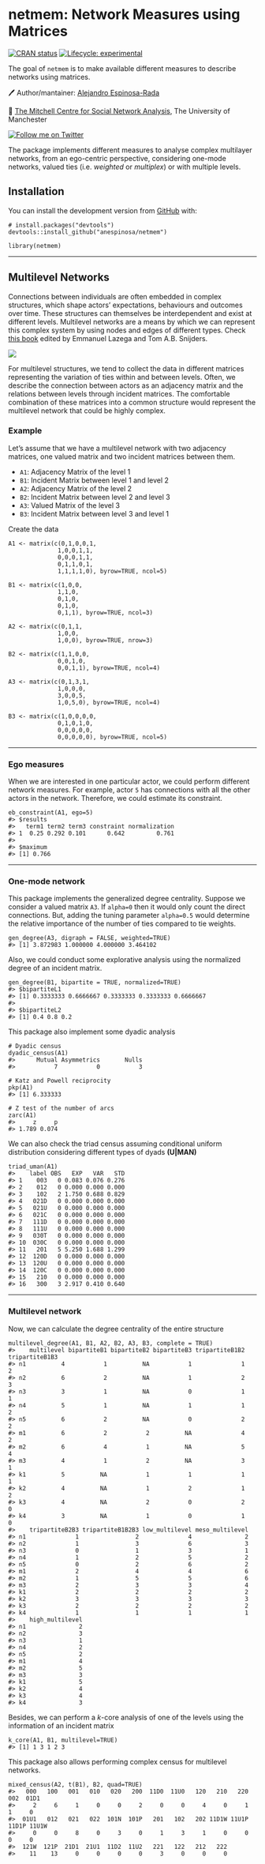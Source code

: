 
<!-- README.md is generated from README.Rmd. Please edit that file -->

netmem: Network Measures using Matrices
=======================================

<!-- badges: start -->

[![CRAN
status](https://www.r-pkg.org/badges/version/netmem)](https://CRAN.R-project.org/package=netmem)
[![Lifecycle:
experimental](https://img.shields.io/badge/lifecycle-experimental-orange.svg)](https://www.tidyverse.org/lifecycle/#experimental)
<!-- badges: end -->

The goal of `netmem` is to make available different measures to describe
networks using matrices.

🖊 Author/mantainer: [Alejandro
Espinosa-Rada](https://www.research.manchester.ac.uk/portal/en/researchers/alejandro-espinosa(4ed72800-e02b-47a8-a958-640b6a07f563).html)

🏫 [The Mitchell Centre for Social Network
Analysis](https://www.socialsciences.manchester.ac.uk/mitchell-centre/),
The University of Manchester

[![Follow me on
Twitter](https://img.shields.io/badge/Follow%20me%20on%20Twitter-9cf.svg)](https://twitter.com/aesp08)

The package implements different measures to analyse complex multilayer
networks, from an ego-centric perspective, considering one-mode
networks, valued ties (i.e. *weighted* or *multiplex*) or with multiple
levels.

Installation
------------

You can install the development version from
[GitHub](https://github.com/) with:

    # install.packages("devtools")
    devtools::install_github("anespinosa/netmem")

    library(netmem)

------------------------------------------------------------------------

Multilevel Networks
-------------------

Connections between individuals are often embedded in complex
structures, which shape actors’ expectations, behaviours and outcomes
over time. These structures can themselves be interdependent and exist
at different levels. Multilevel networks are a means by which we can
represent this complex system by using nodes and edges of different
types. Check [this book](https://www.springer.com/gp/book/9783319245188)
edited by Emmanuel Lazega and Tom A.B. Snijders.

<img src="man/figures/multilevel.png"/>

For multilevel structures, we tend to collect the data in different
matrices representing the variation of ties within and between levels.
Often, we describe the connection between actors as an adjacency matrix
and the relations between levels through incident matrices. The
comfortable combination of these matrices into a common structure would
represent the multilevel network that could be highly complex.

### Example

<div class="alert alert-info">

Let’s assume that we have a multilevel network with two adjacency
matrices, one valued matrix and two incident matrices between them.

-   `A1`: Adjacency Matrix of the level 1
-   `B1`: Incident Matrix between level 1 and level 2
-   `A2`: Adjacency Matrix of the level 2
-   `B2`: Incident Matrix between level 2 and level 3
-   `A3`: Valued Matrix of the level 3
-   `B3`: Incident Matrix between level 3 and level 1

</div>

Create the data

    A1 <- matrix(c(0,1,0,0,1,
                  1,0,0,1,1,
                  0,0,0,1,1,
                  0,1,1,0,1,
                  1,1,1,1,0), byrow=TRUE, ncol=5)
                  
    B1 <- matrix(c(1,0,0,
                  1,1,0,
                  0,1,0,
                  0,1,0,
                  0,1,1), byrow=TRUE, ncol=3)

    A2 <- matrix(c(0,1,1,
                  1,0,0,
                  1,0,0), byrow=TRUE, nrow=3)

    B2 <- matrix(c(1,1,0,0,
                  0,0,1,0,
                  0,0,1,1), byrow=TRUE, ncol=4)

    A3 <- matrix(c(0,1,3,1,
                  1,0,0,0,
                  3,0,0,5,
                  1,0,5,0), byrow=TRUE, ncol=4)

    B3 <- matrix(c(1,0,0,0,0,
                  0,1,0,1,0,
                  0,0,0,0,0,
                  0,0,0,0,0), byrow=TRUE, ncol=5)

------------------------------------------------------------------------

### Ego measures

When we are interested in one particular actor, we could perform
different network measures. For example, actor `5` has connections with
all the other actors in the network. Therefore, we could estimate its
constraint.

    eb_constraint(A1, ego=5)
    #> $results
    #>   term1 term2 term3 constraint normalization
    #> 1  0.25 0.292 0.101      0.642         0.761
    #> 
    #> $maximum
    #> [1] 0.766

------------------------------------------------------------------------

### One-mode network

This package implements the generalized degree centrality. Suppose we
consider a valued matrix `A3`. If `alpha=0` then it would only count the
direct connections. But, adding the tuning parameter `alpha=0.5` would
determine the relative importance of the number of ties compared to tie
weights.

    gen_degree(A3, digraph = FALSE, weighted=TRUE)
    #> [1] 3.872983 1.000000 4.000000 3.464102

Also, we could conduct some explorative analysis using the normalized
degree of an incident matrix.

    gen_degree(B1, bipartite = TRUE, normalized=TRUE)
    #> $bipartiteL1
    #> [1] 0.3333333 0.6666667 0.3333333 0.3333333 0.6666667
    #> 
    #> $bipartiteL2
    #> [1] 0.4 0.8 0.2

This package also implement some dyadic analysis

    # Dyadic census
    dyadic_census(A1)
    #>      Mutual Asymmetrics       Nulls 
    #>           7           0           3

    # Katz and Powell reciprocity
    pkp(A1)
    #> [1] 6.333333

    # Z test of the number of arcs
    zarc(A1)
    #>     z     p 
    #> 1.789 0.074

We can also check the triad census assuming conditional uniform
distribution considering different types of dyads **(U\|MAN)**

    triad_uman(A1)
    #>    label OBS   EXP   VAR   STD
    #> 1    003   0 0.083 0.076 0.276
    #> 2    012   0 0.000 0.000 0.000
    #> 3    102   2 1.750 0.688 0.829
    #> 4   021D   0 0.000 0.000 0.000
    #> 5   021U   0 0.000 0.000 0.000
    #> 6   021C   0 0.000 0.000 0.000
    #> 7   111D   0 0.000 0.000 0.000
    #> 8   111U   0 0.000 0.000 0.000
    #> 9   030T   0 0.000 0.000 0.000
    #> 10  030C   0 0.000 0.000 0.000
    #> 11   201   5 5.250 1.688 1.299
    #> 12  120D   0 0.000 0.000 0.000
    #> 13  120U   0 0.000 0.000 0.000
    #> 14  120C   0 0.000 0.000 0.000
    #> 15   210   0 0.000 0.000 0.000
    #> 16   300   3 2.917 0.410 0.640

------------------------------------------------------------------------

### Multilevel network

Now, we can calculate the degree centrality of the entire structure

    multilevel_degree(A1, B1, A2, B2, A3, B3, complete = TRUE)
    #>    multilevel bipartiteB1 bipartiteB2 bipartiteB3 tripartiteB1B2 tripartiteB1B3
    #> n1          4           1          NA           1              1              2
    #> n2          6           2          NA           1              2              3
    #> n3          3           1          NA           0              1              1
    #> n4          5           1          NA           1              1              2
    #> n5          6           2          NA           0              2              2
    #> m1          6           2           2          NA              4              2
    #> m2          6           4           1          NA              5              4
    #> m3          4           1           2          NA              3              1
    #> k1          5          NA           1           1              1              1
    #> k2          4          NA           1           2              1              2
    #> k3          4          NA           2           0              2              0
    #> k4          3          NA           1           0              1              0
    #>    tripartiteB2B3 tripartiteB1B2B3 low_multilevel meso_multilevel
    #> n1              1                2              4               2
    #> n2              1                3              6               3
    #> n3              0                1              3               1
    #> n4              1                2              5               2
    #> n5              0                2              6               2
    #> m1              2                4              4               6
    #> m2              1                5              5               6
    #> m3              2                3              3               4
    #> k1              2                2              2               2
    #> k2              3                3              3               3
    #> k3              2                2              2               2
    #> k4              1                1              1               1
    #>    high_multilevel
    #> n1               2
    #> n2               3
    #> n3               1
    #> n4               2
    #> n5               2
    #> m1               4
    #> m2               5
    #> m3               3
    #> k1               5
    #> k2               4
    #> k3               4
    #> k4               3

Besides, we can perform a *k*-core analysis of one of the levels using
the information of an incident matrix

    k_core(A1, B1, multilevel=TRUE)
    #> [1] 1 3 1 2 3

This package also allows performing complex census for multilevel
networks.

    mixed_census(A2, t(B1), B2, quad=TRUE)
    #>   000   100   001   010   020   200  11D0  11U0   120   210   220   002  01D1 
    #>     2     6     1     0     0     2     0     0     4     0     1     1     0 
    #>  01U1   012   021   022  101N  101P   201   102   202 11D1W 11U1P 11D1P 11U1W 
    #>     0     0     8     0     3     0     1     3     1     0     0     0     0 
    #>  121W  121P  21D1  21U1  11D2  11U2   221   122   212   222 
    #>    11    13     0     0     0     0     3     0     0     0
